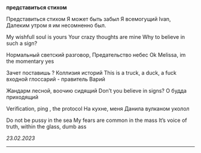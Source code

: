 **представиться стихом**  

Представиться стихом
Я может быть забыл
Я всемогущий Ivan,
Далеким утром я им несомненно был.

My wishfull soul is yours
Your crazy thoughts are mine
Why to believe in such a sign?

Нормальный светский разговор,
Предательство небес
Ok Melissa, im the momentary yes

Зачет поставишь ? Коллизия историй
This is a truck, a duck, a fuck
входной глоссарий - правитель Варий

Жандарм лесной, воочию сидящий
Don’t you believe in signs?
О будда приходящий

Verification, ping , the protocol
На кухне, меня Данила вулканом уколол

Do not be pussy in the sea
My fears are common in the mass
It’s voice of truth, within the glass, dumb ass

*23.02.2023*


---
